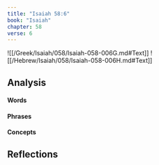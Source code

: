 ```yaml
---
title: "Isaiah 58:6"
book: "Isaiah"
chapter: 58
verse: 6
---
```

![[/Greek/Isaiah/058/Isaiah-058-006G.md#Text]]
![[/Hebrew/Isaiah/058/Isaiah-058-006H.md#Text]]

## Analysis

#### Words

#### Phrases

#### Concepts

## Reflections
